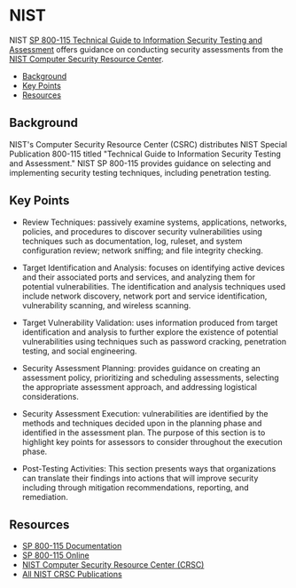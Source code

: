 # NIST

NIST [SP 800-115 Technical Guide to Information Security Testing and Assessment](https://www.nist.gov/privacy-framework/nist-sp-800-115) offers guidance on conducting security assessments from the [NIST Computer Security Resource Center](https://csrc.nist.gov/).

* [Background](#background)
* [Key Points](#key-points)
* [Resources](#resources)

## Background

NIST's Computer Security Resource Center (CSRC) distributes NIST Special Publication 800-115 titled "Technical Guide to Information Security Testing and Assessment." NIST SP 800-115 provides guidance on selecting and implementing security testing techniques, including penetration testing.

## Key Points

* Review Techniques: passively examine systems, applications, networks, policies, and procedures to discover security vulnerabilities using techniques such as documentation, log, ruleset, and system configuration review; network sniffing; and file integrity checking.

* Target Identification and Analysis: focuses on identifying active devices and their associated ports and services, and analyzing them for potential vulnerabilities. The identification and analysis techniques used include network discovery, network port and service identification, vulnerability scanning, and wireless scanning.

* Target Vulnerability Validation: uses information produced from target identification and analysis to further explore the existence of potential vulnerabilities using techniques such as password cracking, penetration testing, and social engineering.

* Security Assessment Planning: provides guidance on creating an assessment policy, prioritizing and scheduling assessments, selecting the appropriate assessment approach, and addressing logistical considerations.

* Security Assessment Execution: vulnerabilities are identified by the methods and techniques decided upon in the planning phase and identified in the assessment plan. The purpose of this section is to
highlight key points for assessors to consider throughout the execution phase.

* Post-Testing Activities: This section presents ways that organizations can translate their findings into actions that will improve security including through mitigation recommendations, reporting, and remediation.

## Resources

* [SP 800-115 Documentation](https://csrc.nist.gov/publications/detail/sp/800-115/final)
* [SP 800-115 Online](https://nvlpubs.nist.gov/nistpubs/Legacy/SP/nistspecialpublication800-115.pdf)
* [NIST Computer Security Resource Center (CRSC)](https://csrc.nist.gov/)
* [All NIST CRSC Publications](https://csrc.nist.gov/publications)
